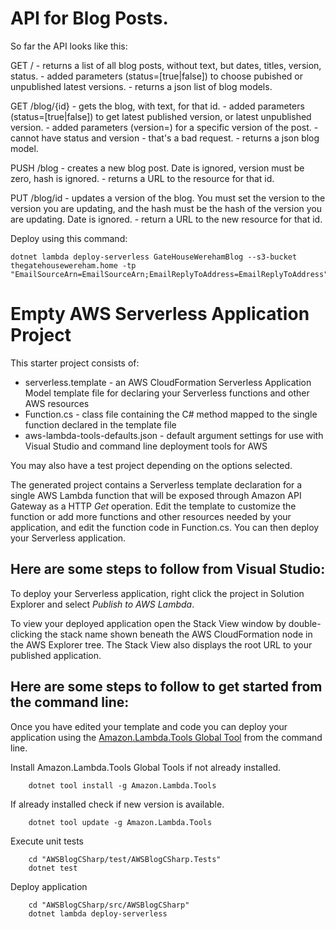 # API for Blog Posts.

So far the API looks like this:

GET <root>/ 
        - returns a list of all blog posts, without text, but dates, titles, version, status.
        - added parameters (status=[true|false]) to choose pubished or unpublished latest versions.
        - returns a json list of blog models.

GET <root>/blog/{id}
        - gets the blog, with text, for that id.
        - added parameters (status=[true|false]) to get latest published version, or latest unpublished version.
        - added parameters (version=<int>) for a specific version of the post.
        - cannot have status and version - that's a bad request.
        - returns a json blog model.

PUSH <root>/blog
        - creates a new blog post.  Date is ignored, version must be zero, hash is ignored.
        - returns a URL to the resource for that id.

PUT <root>/blog/id
        - updates a version of the blog.  You must set the version to the version you are updating, and the
          hash must be the hash of the version you are updating.  Date is ignored.
        - return a URL to the new resource for that id.

Deploy using this command:

    dotnet lambda deploy-serverless GateHouseWerehamBlog --s3-bucket thegatehousewereham.home -tp "EmailSourceArn=EmailSourceArn;EmailReplyToAddress=EmailReplyToAddress"

# Empty AWS Serverless Application Project

This starter project consists of:
* serverless.template - an AWS CloudFormation Serverless Application Model template file for declaring your Serverless functions and other AWS resources
* Function.cs - class file containing the C# method mapped to the single function declared in the template file
* aws-lambda-tools-defaults.json - default argument settings for use with Visual Studio and command line deployment tools for AWS

You may also have a test project depending on the options selected.

The generated project contains a Serverless template declaration for a single AWS Lambda function that will be exposed through Amazon API Gateway as a HTTP *Get* operation. Edit the template to customize the function or add more functions and other resources needed by your application, and edit the function code in Function.cs. You can then deploy your Serverless application.

## Here are some steps to follow from Visual Studio:

To deploy your Serverless application, right click the project in Solution Explorer and select *Publish to AWS Lambda*.

To view your deployed application open the Stack View window by double-clicking the stack name shown beneath the AWS CloudFormation node in the AWS Explorer tree. The Stack View also displays the root URL to your published application.

## Here are some steps to follow to get started from the command line:

Once you have edited your template and code you can deploy your application using the [Amazon.Lambda.Tools Global Tool](https://github.com/aws/aws-extensions-for-dotnet-cli#aws-lambda-amazonlambdatools) from the command line.

Install Amazon.Lambda.Tools Global Tools if not already installed.
```
    dotnet tool install -g Amazon.Lambda.Tools
```

If already installed check if new version is available.
```
    dotnet tool update -g Amazon.Lambda.Tools
```

Execute unit tests
```
    cd "AWSBlogCSharp/test/AWSBlogCSharp.Tests"
    dotnet test
```

Deploy application
```
    cd "AWSBlogCSharp/src/AWSBlogCSharp"
    dotnet lambda deploy-serverless
```
